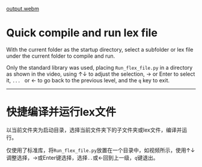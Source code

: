 [output.webm](https://github.com/Menghuan1918/Useful-Tools/assets/122662527/b1cb4a9f-8060-4f24-90f4-4336e6df25f8)

# Quick compile and run lex file
With the current folder as the startup directory, select a subfolder or lex file under the current folder to compile and run.

Only the standard library was used, placing `Run_flex_file.py` in a directory as shown in the video, using ↑↓ to adjust the selection, → or Enter to select it, `... ` or ← to go back to the previous level, and the `q` key to exit.

---

# 快捷编译并运行lex文件
以当前文件夹为启动目录，选择当前文件夹下的子文件夹或lex文件，编译并运行。

仅使用了标准库，将`Run_flex_file.py`放置在一个目录中，如视频所示，使用↑↓调整选择，→或Enter键选择，选择`..`或←回到上一级，`q`键退出。